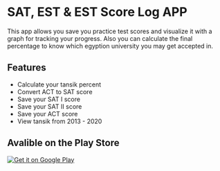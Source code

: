 # SAT, EST & EST Score Log APP
This app allows you save you practice test scores and visualize it with a graph for tracking your progress.
Also you can calculate the final percentage to know which egyption university you may get accepted in. 
## Features
  * Calculate your tansik percent
  * Convert ACT to SAT score
  * Save your SAT I score
  * Save your SAT II score
  * Save your ACT score
  * View tansik from 2013 - 2020
## Avalible on the Play Store
<a href='https://play.google.com/store/apps/details?id=com.score_log_app&pcampaignid=pcampaignidMKT-Other-global-all-co-prtnr-py-PartBadge-Mar2515-1'><img alt='Get it on Google Play' src='https://play.google.com/intl/en_us/badges/static/images/badges/en_badge_web_generic.png'/></a>
